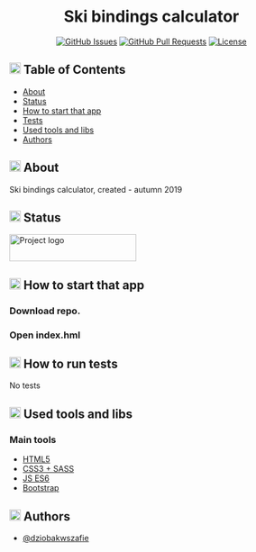 <h1 align="center">Ski bindings calculator</h3>

<div align="center">

[![GitHub Issues](https://img.shields.io/github/issues/dziobakwszafie/DIN-calc)](https://github.com/dziobakwszafie/DIN-calc/issues)
[![GitHub Pull Requests](https://img.shields.io/github/issues-pr/dziobakwszafie/DIN-calc)](https://github.com/dziobakwszafie/DIN-calc/pulls)
[![License](https://img.shields.io/badge/license-MIT-blue.svg)](/LICENSE)

</div>

## <img width="20px" height="20px" src="https://i.imgur.com/JSD4BhW.png" alt="Content"> Table of Contents

- [About](#about)
- [Status](#status)
- [How to start that app](#start)
- [Tests](#tests)
- [Used tools and libs](#tools)
- [Authors](#authors)

## <img width="20px" height="20px" src="https://i.imgur.com/hx2bbEi.png" alt="About"> About <a name = "about"></a>

Ski bindings calculator, created - autumn 2019

## <img width="20px" height="20px" src="https://i.imgur.com/ZpOiTNt.png" alt="Status"> Status <a name = "status"></a>

<img width="225px" height="48px" src="https://i.imgur.com/9uiUlEm.png" alt="Project logo">

## <img width="20px" height="20px" src="https://i.imgur.com/Mw1Qnmu.png" alt="Start"> How to start that app <a name = "start"></a>

### Download repo.

### Open index.hml

## <img width="20px" height="20px" src="https://i.imgur.com/IO030X7.png" alt="Tests"> How to run tests <a name = "tests"></a>

No tests

## <img width="20px" height="20px" src="https://i.imgur.com/v3vWn54.png" alt="Tools"> Used tools and libs <a name = "tools"></a>

### Main tools

- [HTML5](https://developer.mozilla.org/pl/docs/Web/Guide/HTML/HTML5)
- [CSS3 + SASS](https://sass-lang.com/)
- [JS ES6](https://developer.mozilla.org/pl/docs/Web/JavaScript)
- [Bootstrap](https://getbootstrap.com/)

## <img width="20px" height="20px" src="https://i.imgur.com/VzjoqgO.png" alt="Authors"> Authors <a name = "authors"></a>

- [@dziobakwszafie](https://github.com/dziobakwszafie)
